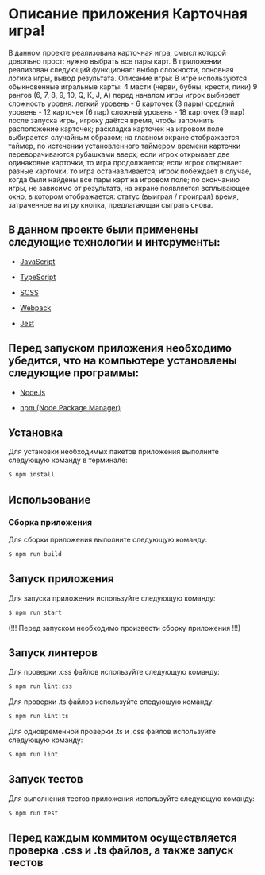 # Описание приложения Карточная игра!
В данном проекте реализована карточная игра, смысл которой довольно прост: нужно выбрать все пары карт.
В приложении реализован следующий функционал: выбор сложности, основная логика игры, вывод результата.
Описание игры:
В игре используются обыкновенные игральные карты:
4 масти (черви, бубны, крести, пики)
9 рангов (6, 7, 8, 9, 10, Q, K, J, A)
перед началом игры игрок выбирает сложность уровня:
легкий уровень - 6 карточек (3 пары)
средний уровень - 12 карточек (6 пар)
сложный уровень - 18 карточек (9 пар)
после запуска игры, игроку даётся время, чтобы запомнить расположение карточек;
раскладка карточек на игровом поле выбирается случайным образом;
на главном экране отображается таймер, по истечении установленного таймером времени карточки переворачиваются рубашками вверх;
если игрок открывает две одинаковые карточки, то игра продолжается;
если игрок открывает разные карточки, то игра останавливается;
игрок побеждает в случае, когда были найдены все пары карт на игровом поле;
по окончанию игры, не зависимо от результата, на экране появляется всплывающее окно, в котором отображается:
статус (выиграл / проиграл)
время, затраченное на игру
кнопка, предлагающая сыграть снова.

## В данном проекте были применены следующие технологии и интсрументы:

- [JavaScript](#JavaScript)

- [TypeScript](#TypeScript)

- [SCSS](#SCSS)
  
- [Webpack](#Webpack)

- [Jest](#Jest)

## Перед запуском приложения необходимо убедится, что на компьютере установлены следующие программы:

- [Node.js](#Node.js)
  
- [npm (Node Package Manager)](#npm (Node Package Manager))

## Установка
Для установки необходимых пакетов приложения выполните следующую команду в терминале:

```sh
$ npm install
```

## Использование
### Сборка приложения

Для сборки приложения выполните следующую команду:

```sh
$ npm run build
```

## Запуск приложения
Для запуска приложения используйте следующую команду:

```sh
$ npm run start
```
(!!! Перед запуском необходимо произвести сборку приложения !!!)

## Запуск линтеров
Для проверки .css файлов используйте следующую команду:

```sh
$ npm run lint:css
```

Для проверки .ts файлов используйте следующую команду:

```sh
$ npm run lint:ts
```

Для одновременной проверки .ts и .css файлов используйте следующую команду:

```sh
$ npm run lint
```

## Запуск тестов
Для выполнения тестов приложения используйте следующую команду:

```sh
$ npm run test
```

## Перед каждым коммитом осуществляется проверка .css и .ts файлов, а также запуск тестов
